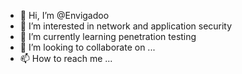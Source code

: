 - 👋 Hi, I’m @Envigadoo
- 👀 I’m interested in network and application security 
- 🌱 I’m currently learning penetration testing
- 💞️ I’m looking to collaborate on ...
- 📫 How to reach me ...

<!---
Envigadoo/Envigadoo is a ✨ special ✨ repository because its `README.md` (this file) appears on your GitHub profile.
You can click the Preview link to take a look at your changes.
--->
